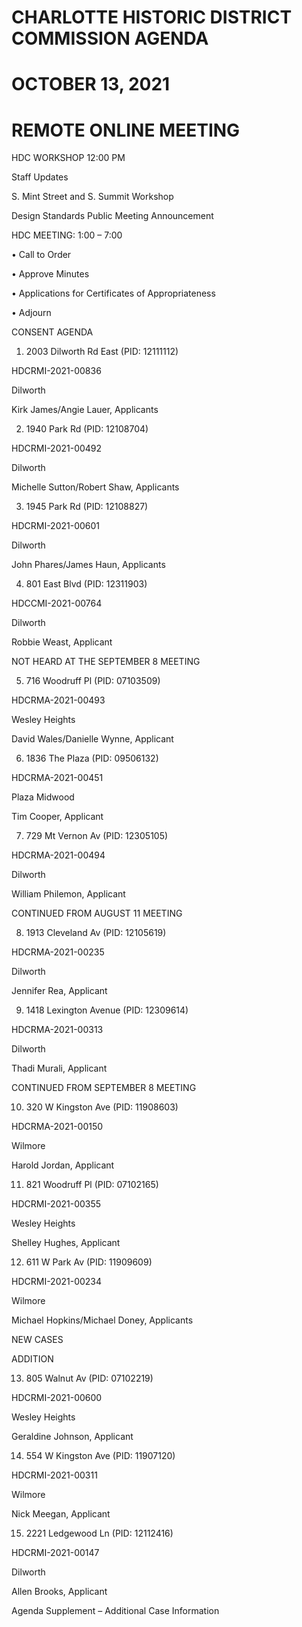 # CHARLOTTE HISTORIC DISTRICT COMMISSION AGENDA

# OCTOBER 13, 2021

# REMOTE ONLINE MEETING

HDC WORKSHOP 12:00 PM

Staff Updates

S. Mint Street and S. Summit Workshop

Design Standards Public Meeting Announcement

HDC MEETING: 1:00 – 7:00

• Call to Order

• Approve Minutes

• Applications for Certificates of Appropriateness

• Adjourn

CONSENT AGENDA

1. 2003 Dilworth Rd East (PID: 12111112)

HDCRMI-2021-00836

Dilworth

Kirk James/Angie Lauer, Applicants

2. 1940 Park Rd (PID: 12108704)

HDCRMI-2021-00492

Dilworth

Michelle Sutton/Robert Shaw, Applicants

3. 1945 Park Rd (PID: 12108827)

HDCRMI-2021-00601

Dilworth

John Phares/James Haun, Applicants

4. 801 East Blvd (PID: 12311903)

HDCCMI-2021-00764

Dilworth

Robbie Weast, Applicant

NOT HEARD AT THE SEPTEMBER 8 MEETING

5. 716 Woodruff Pl (PID: 07103509)

HDCRMA-2021-00493

Wesley Heights

David Wales/Danielle Wynne, Applicant

6. 1836 The Plaza (PID: 09506132)

HDCRMA-2021-00451

Plaza Midwood

Tim Cooper, Applicant

7. 729 Mt Vernon Av (PID: 12305105)

HDCRMA-2021-00494

Dilworth

William Philemon, Applicant

CONTINUED FROM AUGUST 11 MEETING

8. 1913 Cleveland Av (PID: 12105619)

HDCRMA-2021-00235

Dilworth

Jennifer Rea, Applicant

9. 1418 Lexington Avenue (PID: 12309614)

HDCRMA-2021-00313

Dilworth

Thadi Murali, Applicant

CONTINUED FROM SEPTEMBER 8 MEETING

10. 320 W Kingston Ave (PID: 11908603)

HDCRMA-2021-00150

Wilmore

Harold Jordan, Applicant

11. 821 Woodruff Pl (PID: 07102165)

HDCRMI-2021-00355

Wesley Heights

Shelley Hughes, Applicant

12. 611 W Park Av (PID: 11909609)

HDCRMI-2021-00234

Wilmore

Michael Hopkins/Michael Doney, Applicants

NEW CASES

ADDITION

13. 805 Walnut Av (PID: 07102219)

HDCRMI-2021-00600

Wesley Heights

Geraldine Johnson, Applicant

14. 554 W Kingston Ave (PID: 11907120)

HDCRMI-2021-00311

Wilmore

Nick Meegan, Applicant

15. 2221 Ledgewood Ln (PID: 12112416)

HDCRMI-2021-00147

Dilworth

Allen Brooks, Applicant

Agenda Supplement – Additional Case Information
